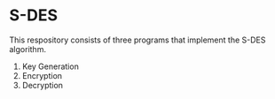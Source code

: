 # S-DES

This respository consists of three programs that implement the S-DES algorithm.<br>
1. Key Generation <br>
2. Encryption <br>
3. Decryption <br>
